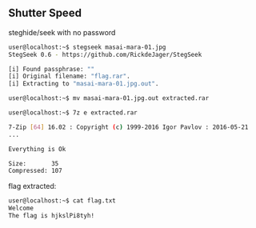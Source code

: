 ## Shutter Speed

steghide/seek with no password
```bash
user@localhost:~$ stegseek masai-mara-01.jpg
StegSeek 0.6 - https://github.com/RickdeJager/StegSeek

[i] Found passphrase: ""
[i] Original filename: "flag.rar".
[i] Extracting to "masai-mara-01.jpg.out".

user@localhost:~$ mv masai-mara-01.jpg.out extracted.rar

user@localhost:~$ 7z e extracted.rar

7-Zip [64] 16.02 : Copyright (c) 1999-2016 Igor Pavlov : 2016-05-21
...

Everything is Ok

Size:       35
Compressed: 107
```

flag extracted:
```bash
user@localhost:~$ cat flag.txt
Welcome
The flag is hjkslPi8tyh!
```
